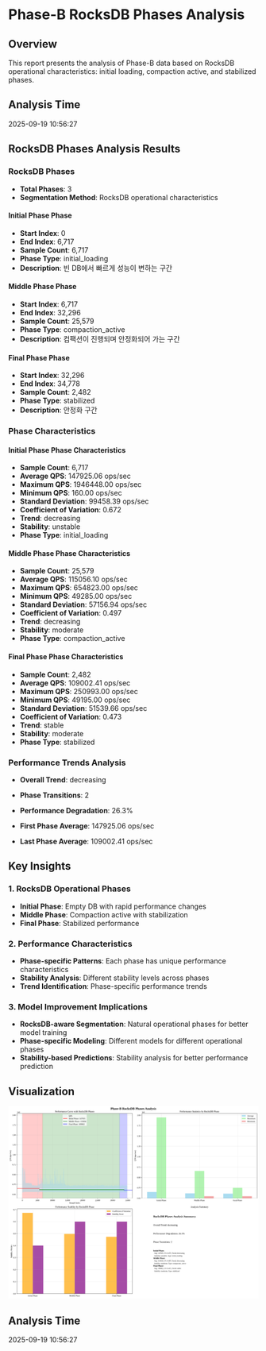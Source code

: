 # Phase-B RocksDB Phases Analysis

## Overview
This report presents the analysis of Phase-B data based on RocksDB operational characteristics: initial loading, compaction active, and stabilized phases.

## Analysis Time
2025-09-19 10:56:27

## RocksDB Phases Analysis Results

### RocksDB Phases
- **Total Phases**: 3
- **Segmentation Method**: RocksDB operational characteristics

#### Initial Phase Phase
- **Start Index**: 0
- **End Index**: 6,717
- **Sample Count**: 6,717
- **Phase Type**: initial_loading
- **Description**: 빈 DB에서 빠르게 성능이 변하는 구간

#### Middle Phase Phase
- **Start Index**: 6,717
- **End Index**: 32,296
- **Sample Count**: 25,579
- **Phase Type**: compaction_active
- **Description**: 컴팩션이 진행되며 안정화되어 가는 구간

#### Final Phase Phase
- **Start Index**: 32,296
- **End Index**: 34,778
- **Sample Count**: 2,482
- **Phase Type**: stabilized
- **Description**: 안정화 구간

### Phase Characteristics

#### Initial Phase Phase Characteristics
- **Sample Count**: 6,717
- **Average QPS**: 147925.06 ops/sec
- **Maximum QPS**: 1946448.00 ops/sec
- **Minimum QPS**: 160.00 ops/sec
- **Standard Deviation**: 99458.39 ops/sec
- **Coefficient of Variation**: 0.672
- **Trend**: decreasing
- **Stability**: unstable
- **Phase Type**: initial_loading

#### Middle Phase Phase Characteristics
- **Sample Count**: 25,579
- **Average QPS**: 115056.10 ops/sec
- **Maximum QPS**: 654823.00 ops/sec
- **Minimum QPS**: 49285.00 ops/sec
- **Standard Deviation**: 57156.94 ops/sec
- **Coefficient of Variation**: 0.497
- **Trend**: decreasing
- **Stability**: moderate
- **Phase Type**: compaction_active

#### Final Phase Phase Characteristics
- **Sample Count**: 2,482
- **Average QPS**: 109002.41 ops/sec
- **Maximum QPS**: 250993.00 ops/sec
- **Minimum QPS**: 49195.00 ops/sec
- **Standard Deviation**: 51539.66 ops/sec
- **Coefficient of Variation**: 0.473
- **Trend**: stable
- **Stability**: moderate
- **Phase Type**: stabilized

### Performance Trends Analysis
- **Overall Trend**: decreasing
- **Phase Transitions**: 2

- **Performance Degradation**: 26.3%
- **First Phase Average**: 147925.06 ops/sec
- **Last Phase Average**: 109002.41 ops/sec

## Key Insights

### 1. RocksDB Operational Phases
- **Initial Phase**: Empty DB with rapid performance changes
- **Middle Phase**: Compaction active with stabilization
- **Final Phase**: Stabilized performance

### 2. Performance Characteristics
- **Phase-specific Patterns**: Each phase has unique performance characteristics
- **Stability Analysis**: Different stability levels across phases
- **Trend Identification**: Phase-specific performance trends

### 3. Model Improvement Implications
- **RocksDB-aware Segmentation**: Natural operational phases for better model training
- **Phase-specific Modeling**: Different models for different operational phases
- **Stability-based Predictions**: Stability analysis for better performance prediction

## Visualization
![Phase-B RocksDB Phases Analysis](phase_b_rocksdb_phases_analysis.png)

## Analysis Time
2025-09-19 10:56:27
